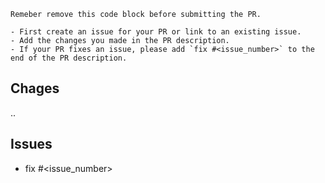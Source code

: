 ```
Remeber remove this code block before submitting the PR.

- First create an issue for your PR or link to an existing issue.
- Add the changes you made in the PR description.
- If your PR fixes an issue, please add `fix #<issue_number>` to the end of the PR description.

```

## Chages

..

## Issues
- fix #<issue_number>